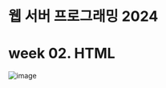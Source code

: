 # 웹 서버 프로그래밍 2024
# week 02. HTML
![image](https://github.com/user-attachments/assets/2915ae09-5c02-4a87-8024-3d49b9a17a87)
